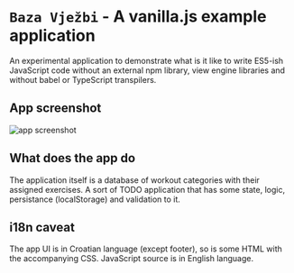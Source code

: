 # `Baza Vježbi` - A vanilla.js example application

An experimental application to demonstrate what is it like to write ES5-ish JavaScript code without an external npm library, view engine libraries and without babel or TypeScript transpilers.

## App screenshot

![app screenshot](https://i.ibb.co/6ss5np9/Screen-Shot-2019-05-01-at-23-48-13.png)

## What does the app do

The application itself is a database of workout categories with their assigned exercises. A sort of TODO application that has some state, logic, persistance (localStorage) and validation to it.

## i18n caveat

The app UI is in Croatian language (except footer), so is some HTML with the accompanying CSS. JavaScript source is in English language.